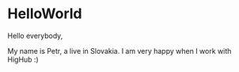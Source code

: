 # HelloWorld

Hello everybody, 

My name is Petr, a live in Slovakia. I am very happy when I work with HigHub :)
